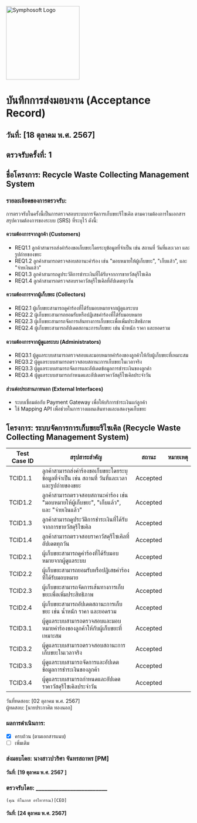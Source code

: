 <img src="https://www.symphosoft.com/logo/symphosoftLogo.png" alt="Symphosoft Logo" width="200"/>

# บันทึกการส่งมอบงาน (Acceptance Record)

## วันที่: [18 ตุลาคม พ.ศ. 2567]
## ตรวจรับครั้งที่: 1  
## ชื่อโครงการ: Recycle Waste Collecting Management System  

### รายละเอียดของการตรวจรับ:  
การตรวจรับในครั้งนี้เป็นการตรวจสอบระบบการจัดการเก็บขยะรีไซเคิล ตามความต้องการในเอกสารสรุปความต้องการของระบบ (SRS) ที่ระบุไว้ ดังนี้:

#### ความต้องการจากลูกค้า (Customers)
- REQ1.1 ลูกค้าสามารถส่งคำร้องขอเก็บขยะโดยระบุข้อมูลที่จำเป็น เช่น สถานที่ วันที่และเวลา และรูปถ่ายของขยะ  
- REQ1.2 ลูกค้าสามารถตรวจสอบสถานะคำร้อง เช่น "มอบหมายให้ผู้เก็บขยะ", "เก็บแล้ว", และ "จ่ายเงินแล้ว"  
- REQ1.3 ลูกค้าสามารถดูประวัติการชำระเงินที่ได้รับจากการขายวัสดุรีไซเคิล  
- REQ1.4 ลูกค้าสามารถตรวจสอบราคาวัสดุรีไซเคิลที่อัปเดตทุกวัน  

#### ความต้องการจากผู้เก็บขยะ (Collectors)
- REQ2.1 ผู้เก็บขยะสามารถดูคำร้องที่ได้รับมอบหมายจากผู้ดูแลระบบ  
- REQ2.2 ผู้เก็บขยะสามารถยอมรับหรือปฏิเสธคำร้องที่ได้รับมอบหมาย  
- REQ2.3 ผู้เก็บขยะสามารถจัดการเส้นทางการเก็บขยะเพื่อเพิ่มประสิทธิภาพ  
- REQ2.4 ผู้เก็บขยะสามารถอัปเดตสถานะการเก็บขยะ เช่น น้ำหนัก ราคา และยอดรวม  

#### ความต้องการจากผู้ดูแลระบบ (Administrators)
- REQ3.1 ผู้ดูแลระบบสามารถตรวจสอบและมอบหมายคำร้องของลูกค้าให้กับผู้เก็บขยะที่เหมาะสม  
- REQ3.2 ผู้ดูแลระบบสามารถตรวจสอบสถานะการเก็บขยะในเวลาจริง  
- REQ3.3 ผู้ดูแลระบบสามารถจัดการและอัปเดตข้อมูลการชำระเงินของลูกค้า  
- REQ3.4 ผู้ดูแลระบบสามารถกำหนดและอัปเดตราคาวัสดุรีไซเคิลประจำวัน  

#### ส่วนต่อประสานภายนอก (External Interfaces)
- ระบบเชื่อมต่อกับ Payment Gateway เพื่อให้บริการชำระเงินแก่ลูกค้า  
- ใช้ Mapping API เพื่อช่วยในการวางแผนเส้นทางและแสดงจุดเก็บขยะ  

## โครงการ: ระบบจัดการการเก็บขยะรีไซเคิล (Recycle Waste Collecting Management System)

| Test Case ID | สรุปสาระสำคัญ  | สถานะ   | หมายเหตุ |
|--------------|-----------------|---------|----------|
| TCID1.1      | ลูกค้าสามารถส่งคำร้องขอเก็บขยะโดยระบุข้อมูลที่จำเป็น เช่น สถานที่ วันที่และเวลา และรูปถ่ายของขยะ | Accepted |          |
| TCID1.2      | ลูกค้าสามารถตรวจสอบสถานะคำร้อง เช่น "มอบหมายให้ผู้เก็บขยะ", "เก็บแล้ว", และ "จ่ายเงินแล้ว" | Accepted |          |
| TCID1.3      | ลูกค้าสามารถดูประวัติการชำระเงินที่ได้รับจากการขายวัสดุรีไซเคิล | Accepted |          |
| TCID1.4      | ลูกค้าสามารถตรวจสอบราคาวัสดุรีไซเคิลที่อัปเดตทุกวัน | Accepted |          |
| TCID2.1      | ผู้เก็บขยะสามารถดูคำร้องที่ได้รับมอบหมายจากผู้ดูแลระบบ | Accepted |          |
| TCID2.2      | ผู้เก็บขยะสามารถยอมรับหรือปฏิเสธคำร้องที่ได้รับมอบหมาย | Accepted |          |
| TCID2.3      | ผู้เก็บขยะสามารถจัดการเส้นทางการเก็บขยะเพื่อเพิ่มประสิทธิภาพ | Accepted |          |
| TCID2.4      | ผู้เก็บขยะสามารถอัปเดตสถานะการเก็บขยะ เช่น น้ำหนัก ราคา และยอดรวม | Accepted |          |
| TCID3.1      | ผู้ดูแลระบบสามารถตรวจสอบและมอบหมายคำร้องของลูกค้าให้กับผู้เก็บขยะที่เหมาะสม | Accepted |          |
| TCID3.2      | ผู้ดูแลระบบสามารถตรวจสอบสถานะการเก็บขยะในเวลาจริง | Accepted |          |
| TCID3.3      | ผู้ดูแลระบบสามารถจัดการและอัปเดตข้อมูลการชำระเงินของลูกค้า | Accepted |          |
| TCID3.4      | ผู้ดูแลระบบสามารถกำหนดและอัปเดตราคาวัสดุรีไซเคิลประจำวัน | Accepted |          |

  
วันที่ทดสอบ: [02 ตุลาคม พ.ศ. 2567]  
ผู้ทดสอบ: [นายประกาศิต ทองนอก]  
  


### ผลการดำเนินการ:  
- [x] ครบถ้วน (ตามเอกสารแนบ)  
- [ ] เพิ่มเติม  

### ส่งมอบโดย: นางสาวปวริศา จันทรสถาพร [PM]
#### วันที่: [19 ตุลาคม พ.ศ. 2567 ]  

### ตรวจรับโดย:  _________________________ 
    (คุณ ทิโนภาส อรไทวรรณ)[CEO] 
#### วันที่: [24 ตุลาคม พ.ศ. 2567]  

